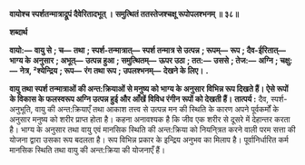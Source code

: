 **वायोश्च स्पर्शतन्मात्राद्रूपं दैवेरितादभूत् ।** **समुत्थितं ततस्तेजश्चक्षू रूपोपलश्भनम् ॥ ३८॥** 

**शब्दार्थ** 

**वायो:—** **वायु से** **; च—** **तथा** **; स्पर्श-तन्मात्रात्—** **स्पर्श तन्मात्र से उत्पन्न** **; रूपम्—** **रूप** **; दैव-ईरितात्—** **भाग्य के** **अनुसार** **; अभूत्—** **उत्पन्न हुआ** **; समुत्थितम्—** **ऊपर उठा** **; तत:—** **उससे** **; तेज:—** **अग्नि** **; चक्षु:—** **नेत्र, ²श्येन्द्रिय** **; रूप—** **रंग तथा रूप** **; उपलश्भनम्—** **देखने के लिए।** **.** 

**वायु तथा स्पर्श तन्मात्राओं की अन्त:क्रियाओं से मनुष्य को भाग्य के अनुसार** **विभिन्न रूप दिखते हैं। ऐसे रूपों के विकास के फलस्वरूप अग्नि उत्पन्न हुई और आँखें** **विविध रंगीन रूपों को देखती हैं।** **तात्पर्य :** दैव, स्पर्श-अनुभूति, वायु की अन्त:क्रियाएँ तथा आकाश तत्त्व से उत्पन्न मन की स्थिति के कारण अपने पूर्वकर्मों के अनुसार मनुष्य को शरीर प्राप्त होता है। कहना अनावश्यक है कि जीव एक शरीर से दूसरे में देहान्तर करता है। भाग्य के अनुसार तथा वायु एवं मानसिक स्थिति की अन्त:क्रिया को नियनि्त्रत करने वाली परम सत्ता की योजना द्वारा उसका रूप बदलता है। रूप विभिन्न प्रकार के इन्द्रिय अनुभव का मिलाप है। पूर्वानिर्धारित कर्म मानसिक स्थिति तथा वायु की अन्त:क्रिया की योजनाएँ हैं।  